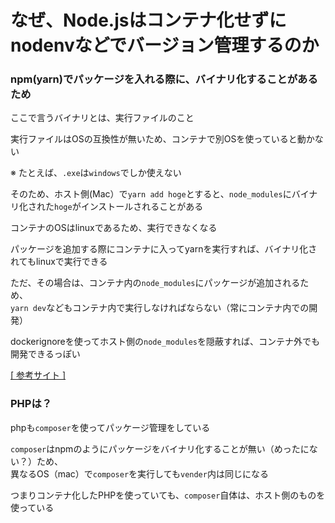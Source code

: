 # なぜ、Node.jsはコンテナ化せずにnodenvなどでバージョン管理するのか

### npm(yarn)でパッケージを入れる際に、バイナリ化することがあるため

ここで言うバイナリとは、実行ファイルのこと

実行ファイルはOSの互換性が無いため、コンテナで別OSを使っていると動かない

※ たとえば、`.exe`は`windows`でしか使えない

そのため、ホスト側(Mac）で`yarn add hoge`とすると、`node_modules`にバイナリ化された`hoge`がインストールされることがある

コンテナのOSはlinuxであるため、実行できなくなる

パッケージを追加する際にコンテナに入ってyarnを実行すれば、バイナリ化されてもlinuxで実行できる

ただ、その場合は、コンテナ内の`node_modules`にパッケージが追加されるため、  
`yarn dev`などもコンテナ内で実行しなければならない（常にコンテナ内での開発）

dockerignoreを使ってホスト側の`node_modules`を隠蔽すれば、コンテナ外でも開発できるっぽい

[[ 参考サイト ]](https://www.creationline.com/lab/29422)

### PHPは？

phpも`composer`を使ってパッケージ管理をしている

`composer`はnpmのようにパッケージをバイナリ化することが無い（めったにない？）ため、  
異なるOS（mac）で`composer`を実行しても`vender`内は同じになる

つまりコンテナ化したPHPを使っていても、`composer`自体は、ホスト側のものを使っている


